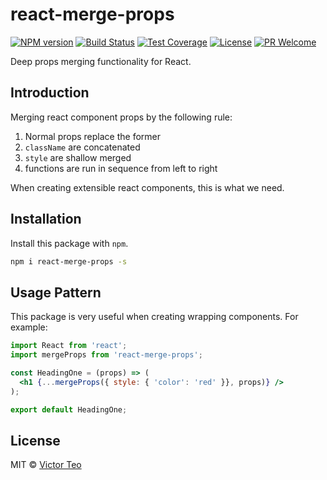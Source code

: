 react-merge-props
==============
[![NPM version][npm-image]][npm-url]
[![Build Status][github-ci-image]][github-ci-url]
[![Test Coverage][cov-image]][cov-url]
[![License][license-image]][license-url]
[![PR Welcome][pr-image]][pr-url]

Deep props merging functionality for React.

## Introduction

Merging react component props by the following rule:

1. Normal props replace the former
2. `className` are concatenated
3. `style` are shallow merged
4. functions are run in sequence from left to right

When creating extensible react components, this is what we need.

## Installation

Install this package with `npm`.

```bash
npm i react-merge-props -s
```

## Usage Pattern

This package is very useful when creating wrapping components. For example:

```jsx
import React from 'react';
import mergeProps from 'react-merge-props';

const HeadingOne = (props) => (
  <h1 {...mergeProps({ style: { 'color': 'red' }}, props)} />
);

export default HeadingOne;
```

## License

MIT © [Victor Teo][license-url]

[npm-image]: https://img.shields.io/npm/v/react-merge-props.svg?style=flat-square&color=ff69b4&logo=react
[npm-url]: https://npmjs.org/package/react-merge-props
[github-ci-image]: https://img.shields.io/github/actions/workflow/status/victorteokw/react-merge-props/CI.svg?style=flat-square&color=blue&logo=travis
[github-ci-url]: https://github.com/victorteokw/react-merge-props/actions/
[cov-image]: https://img.shields.io/codecov/c/github/victorteokw/react-merge-props/master.svg?style=flat-square&logo=codecov
[cov-url]: https://codecov.io/gh/victorteokw/react-merge-props
[license-image]: https://img.shields.io/github/license/victorteokw/react-merge-props.svg?style=flat-square
[license-url]: https://github.com/victorteokw/react-merge-props/blob/master/LICENSE
[pr-image]: https://img.shields.io/badge/PRs-welcome-brightgreen.svg?style=flat-square
[pr-url]: https://github.com/victorteokw/react-merge-props/blob/master/CONTRIBUTING.md
